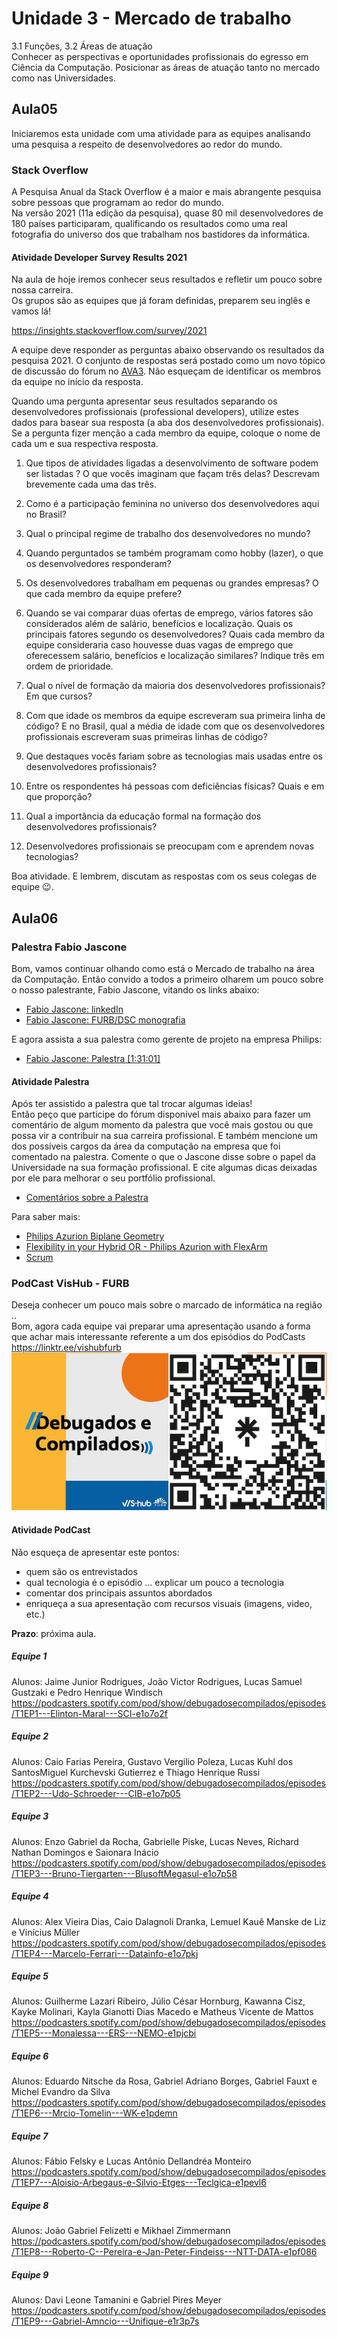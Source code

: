 # Unidade 3 - Mercado de trabalho

3.1 Funções, 3.2 Áreas de atuação  
Conhecer as perspectivas e oportunidades profissionais do egresso em Ciência da Computação. Posicionar as áreas de atuação tanto no mercado como nas Universidades.  

## Aula05

Iniciaremos esta unidade com uma atividade para as equipes analisando uma pesquisa a respeito de desenvolvedores ao redor do mundo.

### Stack Overflow

A Pesquisa Anual da Stack Overflow é a maior e mais abrangente pesquisa sobre pessoas que programam ao redor do mundo.  
Na versão 2021 (11a edição da pesquisa), quase 80 mil desenvolvedores de 180 países participaram, qualificando os resultados como uma real fotografia do universo dos que trabalham nos bastidores da informática.  

#### Atividade Developer Survey Results 2021

Na aula de hoje iremos conhecer seus resultados e refletir um pouco sobre nossa carreira.  
Os grupos são as equipes que já foram definidas, preparem seu inglês e vamos lá!  

<https://insights.stackoverflow.com/survey/2021>  

A equipe deve responder as perguntas abaixo observando os resultados da pesquisa 2021. O conjunto de respostas será postado como um novo tópico de discussão do fórum no [AVA3](<https://ava3.furb.br/mod/assign/view.php?id=850683> "AVA3"). Não esqueçam de identificar os membros da equipe no início da resposta.  

Quando uma pergunta apresentar seus resultados separando os desenvolvedores profissionais (professional developers), utilize estes dados para basear sua resposta (a aba dos desenvolvedores profissionais).  
Se a pergunta fizer menção a cada membro da equipe, coloque o nome de cada um e sua respectiva resposta.  

1. Que tipos de atividades ligadas a desenvolvimento de software podem ser listadas ? O que vocês imaginam que façam três delas? Descrevam brevemente cada uma das três.  

2. Como é a participação feminina no universo dos desenvolvedores aqui no Brasil?  

3. Qual o principal regime de trabalho dos desenvolvedores no mundo?  

4. Quando perguntados se também programam como hobby (lazer), o que os desenvolvedores responderam?  

5. Os desenvolvedores trabalham em pequenas ou grandes empresas? O que cada membro da equipe prefere?  

6. Quando se vai comparar duas ofertas de emprego, vários fatores são considerados além de salário, benefícios e localização. Quais os principais fatores segundo os desenvolvedores? Quais cada membro da equipe consideraria caso houvesse duas vagas de emprego que oferecessem salário, benefícios e localização similares? Indique três em ordem de prioridade.  

7. Qual o nível de formação da maioria dos desenvolvedores profissionais? Em que cursos?  

8. Com que idade os membros da equipe escreveram sua primeira linha de código? E no Brasil, qual a média de idade com que os desenvolvedores profissionais escreveram suas primeiras linhas de código?  

9. Que destaques vocês fariam sobre as tecnologias mais usadas entre os desenvolvedores profissionais?  

10. Entre os respondentes há pessoas com deficiências físicas? Quais e em que proporção?  

11. Qual a importância da educação formal na formação dos desenvolvedores profissionais?  

12. Desenvolvedores profissionais se preocupam com e aprendem novas tecnologias?  

Boa atividade. E lembrem, discutam as respostas com os seus colegas de equipe 😉.

## Aula06

### Palestra Fabio Jascone

<!--
No dia 08/abril teremos uma conversa com o Gerente de Pesquisa e Desenvolvimento da Philips, Fábio Jascone. Ele abordará aspectos do cotidiano de uma equipe de desenvolvimento de software em uma empresa de grande porte. Além de muitas dicas para o desenvolvimento da carreira em TI. 
-->

Bom, vamos continuar olhando como está o Mercado de trabalho na área da Computação. Então convido a todos a primeiro olharem um pouco sobre o nosso palestrante, Fabio Jascone, vitando os links abaixo:

- [Fabio Jascone: linkedIn](<https://br.linkedin.com/in/fabiojascone/en> "Fabio Jascone: linkedIn")  
- [Fabio Jascone: FURB/DSC monografia](<https://www.furb.br/dsc/arquivos/tccs/monografias/2003-2fabioltjasconevf.pdf> "Fabio Jascone: FURB/DSC monografia")  

E agora assista a sua palestra como gerente de projeto na empresa Philips:

- [Fabio Jascone: Palestra [1:31:01]](<https://furb-my.sharepoint.com/:v:/g/personal/dalton_furb_br/EePEEhMq5StGoyaRffdnCZkBfDEBsIUdVR9evK7mJlcqUA?e=cS8OfW> "Fabio Jascone: Palestra")  

#### Atividade Palestra

Após ter assistido a palestra que tal trocar algumas ideias!  
Então peço que participe do fórum disponível mais abaixo para fazer um comentário de algum momento da palestra que você mais gostou ou que possa vir a contribuir na sua carreira profissional. E também mencione um dos possíveis cargos da área da computação na empresa que foi comentado na palestra. Comente o que o Jascone disse sobre o papel da Universidade na sua formação profissional. E cite algumas dicas deixadas por ele para melhorar o seu portfólio profissional.  

- [Comentários sobre a Palestra](<https://ava3.furb.br/mod/assign/view.php?id=862089> "Comentários sobre a Palestra")  

Para saber mais:  

- [Philips Azurion Biplane Geometry](<https://youtu.be/E3Us_kox5Ac> "Philips Azurion Biplane Geometry")  
- [Flexibility in your Hybrid OR - Philips Azurion with FlexArm](<https://youtu.be/L78UxTsdGjM> "Flexibility in your Hybrid OR - Philips Azurion with FlexArm")  
- [Scrum](<https://pt.wikipedia.org/wiki/Scrum_(desenvolvimento_de_software)> "Scrum")  

### PodCast VisHub - FURB

Deseja conhecer um pouco mais sobre o marcado de informática na região ..  
Bom, agora cada equipe vai preparar uma apresentação usando a forma que achar mais interessante referente a um dos episódios do PodCasts <https://linktr.ee/vishubfurb>  
![DebugadosCompilados](DebugadosCompilados.png "DebugadosCompilados")  

#### Atividade PodCast

Não esqueça de apresentar este pontos:

- quem são os entrevistados  
- qual tecnologia é o episódio ... explicar um pouco a tecnologia  
- comentar dos principais assuntos abordados  
- enriqueça a sua apresentação com recursos visuais (imagens, video, etc.)  

**Prazo**: próxima aula.  

##### Equipe 1

Alunos: Jaime Junior Rodrigues, João Victor Rodrigues, Lucas Samuel Gustzaki e Pedro Henrique Windisch  
<https://podcasters.spotify.com/pod/show/debugadosecompilados/episodes/T1EP1---Elinton-Maral---SCI-e1o7o2f>

##### Equipe 2

Alunos: Caio Farias Pereira, Gustavo Vergilio Poleza, Lucas Kuhl dos SantosMiguel Kurchevski Gutierrez e Thiago Henrique Russi  
<https://podcasters.spotify.com/pod/show/debugadosecompilados/episodes/T1EP2---Udo-Schroeder---CIB-e1o7p05>  

##### Equipe 3

Alunos: Enzo Gabriel da Rocha, Gabrielle Piske, Lucas Neves, Richard Nathan Domingos e Saionara Inácio  
<https://podcasters.spotify.com/pod/show/debugadosecompilados/episodes/T1EP3---Bruno-Tiergarten---BlusoftMegasul-e1o7p58>  

##### Equipe 4

Alunos: Alex Vieira Dias, Caio Dalagnoli Dranka, Lemuel Kauê Manske de Liz e Vinícius Müller  
<https://podcasters.spotify.com/pod/show/debugadosecompilados/episodes/T1EP4---Marcelo-Ferrari---Datainfo-e1o7pkj>  

##### Equipe 5

Alunos: Guilherme Lazari Ribeiro, Júlio César Hornburg, Kawanna Cisz, Kayke Molinari, Kayla Gianotti Dias Macedo e Matheus Vicente de Mattos  
<https://podcasters.spotify.com/pod/show/debugadosecompilados/episodes/T1EP5---Monalessa---ERS---NEMO-e1pjcbi>  

##### Equipe 6

Alunos: Eduardo Nitsche da Rosa, Gabriel Adriano Borges, Gabriel Fauxt e Michel Evandro da Silva  
<https://podcasters.spotify.com/pod/show/debugadosecompilados/episodes/T1EP6---Mrcio-Tomelin---WK-e1pdemn>  

##### Equipe 7

Alunos: Fábio Felsky e Lucas Antônio Dellandréa Monteiro  
<https://podcasters.spotify.com/pod/show/debugadosecompilados/episodes/T1EP7---Aloisio-Arbegaus-e-Silvio-Etges---Teclgica-e1pevl6>  

##### Equipe 8

Alunos: João Gabriel Felizetti e Mikhael Zimmermann  
<https://podcasters.spotify.com/pod/show/debugadosecompilados/episodes/T1EP8---Roberto-C--Pereira-e-Jan-Peter-Findeiss---NTT-DATA-e1pf086>  

##### Equipe 9

Alunos: Davi Leone Tamanini e Gabriel Pires Meyer  
<https://podcasters.spotify.com/pod/show/debugadosecompilados/episodes/T1EP9---Gabriel-Amncio---Unifique-e1r3p7s>  
